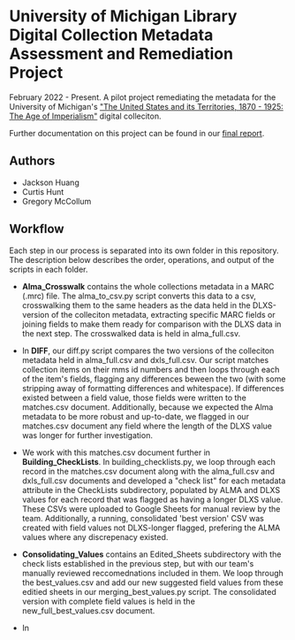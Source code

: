 

# University of Michigan Library Digital Collection Metadata Assessment and Remediation Project

February 2022 - Present. A pilot project remediating the metadata for the University of Michigan's ["The United States and its Territories, 1870 - 1925: The Age of Imperialism"](https://quod.lib.umich.edu/p/philamer/) digital colleciton.

Further documentation on this project can be found in our [final report](https://docs.google.com/document/d/15NfpqtLPfcfQ1oiRX9NhGXweel1XqYJVHg5A7OBwCT4/edit#).
## Authors

- Jackson Huang
- Curtis Hunt
- Gregory McCollum




## Workflow

Each step in our process is separated into its own folder in this repository. The description below describes the order, operations, and output of the scripts in each folder.

- **Alma_Crosswalk** contains the whole collections metadata in a MARC (.mrc) file. The alma_to_csv.py script converts this data to a csv, crosswalking them to the same headers as the data held in the DLXS-version of the colleciton metadata, extracting specific MARC fields or joining fields to make them ready for comparison with the DLXS data in the next step. The crosswalked data is held in alma_full.csv.

- In **DIFF**, our diff.py script compares the two versions of the colleciton metadata held in alma_full.csv and dxls_full.csv. Our script matches collection items on their mms id numbers and then loops through each of the item's fields, flagging any differences beween the two (with some stripping away of formatting differences and whitespace). If differences existed between a field value, those fields were written to the matches.csv document. Additionally, because we expected the Alma metadata to be more robust and up-to-date, we flagged in our matches.csv document any field where the length of the DLXS value was longer for further investigation.

- We work with this matches.csv document further in **Building_CheckLists**. In building_checklists.py, we loop through each record in the matches.csv document along with the alma_full.csv and dxls_full.csv documents and developed a "check list" for each metadata attribute in the CheckLists subdirectory, populated by ALMA and DLXS values for each record that was flagged as having a longer DLXS value. These CSVs were uploaded to Google Sheets for manual review by the team. Additionally, a running, consolidated 'best version' CSV was created with field values not DLXS-longer flagged, prefering the ALMA values where any discrepenacy existed.

- **Consolidating_Values** contains an Edited_Sheets subdirectory with the check lists established in the previous step, but with our team's manually reviewed reccomednations included in them. We loop through the best_values.csv and add our new suggested field values from these editied sheets in our merging_best_values.py script. The consolidated version with complete field values is held in the new_full_best_values.csv document.

- In
